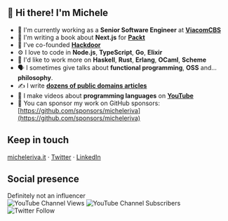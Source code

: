 ## 👋 Hi there! I'm Michele

- 🏢   I'm currently working as a **Senior Software Engineer** at **[ViacomCBS](https://viacbs.com)**
- 📙   I'm writing a book about **Next.js** for **[Packt](https://www.packtpub.com)**
- 💼   I've co-founded **[Hackdoor](https://hackdoor.io)**
- ⚙️    I love to code in **Node.js**, **TypeScript**, **Go**, **Elixir**
- 🔭   I'd like to work more on **Haskell**, **Rust**, **Erlang**, **OCaml**, **Scheme**
- 🗣   I sometimes give talks about **functional programming**, **OSS** and... **philosophy**.
- ✍️    I write **[dozens of public domains articles](https://www.hackdoor.io/users/micheleriva)**
- 🎥   I make videos about **programming languages** on **[YouTube](https://www.youtube.com/channel/UCgZgEdT-H9bSqhumMiWybXA)**
- 🙏   You can sponsor my work on GitHub sponsors: [https://github.com/sponsors/micheleriva](https://github.com/sponsors/micheleriva)

## Keep in touch
[micheleriva.it](https://www.micheleriva.it) · [Twitter](https://twitter.com/MicheleRivaCode) · [LinkedIn](https://www.linkedin.com/in/micheleriva95)

## Social presence
Definitely not an influencer <br />
![YouTube Channel Views](https://img.shields.io/youtube/channel/views/UCgZgEdT-H9bSqhumMiWybXA?color=green&label=YouTube%20total%20Views&logo=YouTube&style=flat-square)
![YouTube Channel Subscribers](https://img.shields.io/youtube/channel/subscribers/UCgZgEdT-H9bSqhumMiWybXA?color=green&label=YouTube%20Subscribers&logo=YouTube&style=flat-square)
![Twitter Follow](https://img.shields.io/twitter/follow/MicheleRivaCode?color=blue&label=Twitter%20Followers&logo=Twitter&style=flat-square)
